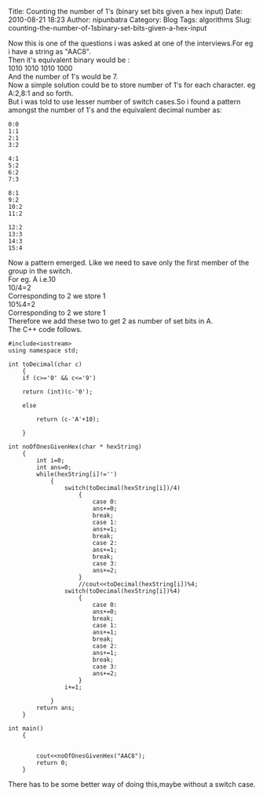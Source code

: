 Title: Counting the number of 1's (binary set bits given a hex input)
Date: 2010-08-21 18:23
Author: nipunbatra
Category: Blog
Tags: algorithms
Slug: counting-the-number-of-1sbinary-set-bits-given-a-hex-input

Now this is one of the questions i was asked at one of the
interviews.For eg i have a string as "AAC8".  
Then it's equivalent binary would be :  
1010 1010 1010 1000  
And the number of 1's would be 7.  
Now a simple solution could be to store number of 1's for each
character. eg A:2,8:1 and so forth.  
But i was told to use lesser number of switch cases.So i found a
pattern amongst the number of 1's and the equivalent decimal number as:

    0:0
    1:1
    2:1
    3:2

    4:1
    5:2
    6:2
    7:3

    8:1
    9:2
    10:2
    11:2

    12:2
    13:3
    14:3
    15:4

Now a pattern emerged. Like we need to save only the first member of the
group in the switch.  
For eg. A i.e.10  
10/4=2  
Corresponding to 2 we store 1  
10%4=2  
Corresponding to 2 we store 1  
Therefore we add these two to get 2 as number of set bits in A.  
The C++ code follows.


    #include<iostream>
    using namespace std;

    int toDecimal(char c)
        {
        if (c>='0' && c<='9')

        return (int)(c-'0');

        else

            return (c-'A'+10);

        }

    int noOfOnesGivenHex(char * hexString)
        {
            int i=0;
            int ans=0;
            while(hexString[i]!='')
                {
                    switch(toDecimal(hexString[i])/4)
                        {
                            case 0:
                            ans+=0;
                            break;
                            case 1:
                            ans+=1;
                            break;
                            case 2:
                            ans+=1;
                            break;
                            case 3:
                            ans+=2;
                        }
                        //cout<<toDecimal(hexString[i])%4;
                    switch(toDecimal(hexString[i])%4)
                        {
                            case 0:
                            ans+=0;
                            break;
                            case 1:
                            ans+=1;
                            break;
                            case 2:
                            ans+=1;
                            break;
                            case 3:
                            ans+=2;
                        }
                    i+=1;

                }
            return ans;
        }

    int main()
        {


            cout<<noOfOnesGivenHex("AAC8");
            return 0;
        }

There has to be some better way of doing this,maybe without a switch
case.
